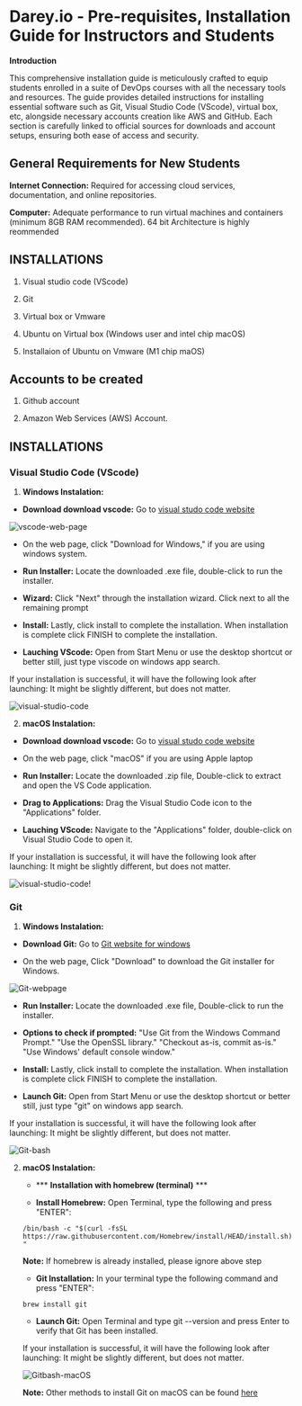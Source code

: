 
# Darey.io - Pre-requisites, Installation Guide for Instructors and Students 

**Introduction**

This comprehensive installation guide is meticulously crafted to equip students enrolled in a suite of DevOps courses with all the necessary tools and resources. The guide provides detailed instructions for installing essential software such as Git, Visual Studio Code (VScode), virtual box, etc, alongside necessary accounts creation like AWS and GitHub. Each section is carefully linked to official sources for downloads and account setups, ensuring both ease of access and security. 

## General Requirements for New Students

**Internet Connection:** Required for accessing cloud services, documentation, and online repositories. 

**Computer:** Adequate performance to run virtual machines and containers (minimum 8GB RAM recommended). 64 bit Architecture is highly reommended

## INSTALLATIONS 

1. Visual studio code (VScode)

2. Git

3. Virtual box or Vmware

4. Ubuntu on Virtual box (Windows user and intel chip macOS)

5. Installaion of Ubuntu on Vmware (M1 chip maOS)


## Accounts to be created

1. Github account

2. Amazon Web Services (AWS) Account.

## INSTALLATIONS 

### Visual Studio Code (VScode)

1. **Windows Instalation:**

* **Download download vscode:** Go to [visual studo code website](https://code.visualstudio.com/)

![vscode-web-page](Images/vscode-webpage.png)

* On the web page, click "Download for Windows," if you are using windows system.

* **Run Installer:** Locate the downloaded .exe file, double-click to run the installer.


* **Wizard:** Click "Next" through the installation wizard. Click next to all the remaining prompt

* **Install:** Lastly, click install to complete the installation. When installation is complete click FINISH to complete the installation.

* **Lauching VScode:** Open from Start Menu or use the desktop shortcut or better still, just type viscode on windows app search.

If your installation is successful, it will have the following look after launching: It might be slightly different, but does not matter.

![visual-studio-code](Images/Visual-Studio-code.png)

2. **macOS Instalation:**

* **Download download vscode:** Go to [visual studo code website](https://code.visualstudio.com/)

* On the web page, click "macOS" if you are using Apple laptop

* **Run Installer:** Locate the downloaded .zip file, Double-click to extract and open the VS Code application.

* **Drag to Applications:** Drag the Visual Studio Code icon to the "Applications" folder.

*  **Lauching VScode:** Navigate to the "Applications" folder, double-click on Visual Studio Code to open it.

If your installation is successful, it will have the following look after launching: It might be slightly different, but does not matter.

![visual-studio-code](Images/Visual-Studio-code.png)!


### Git

1. **Windows Instalation:**

* **Download Git:** Go to [Git website for windows](https://git-scm.com/download/win)

* On the web page, Click "Download" to download the Git installer for Windows.

![Git-webpage](Images/git-webpage-windows.png)

* **Run Installer:** Locate the downloaded .exe file, Double-click to run the installer.


* **Options to check if prompted:** "Use Git from the Windows Command Prompt." "Use the OpenSSL library." "Checkout as-is, commit as-is." "Use Windows' default console window."

* **Install:** Lastly, click install to complete the installation. When installation is complete click FINISH to complete the installation.

* **Launch Git:** Open from Start Menu or use the desktop shortcut or better still, just type "git" on windows app search.

If your installation is successful, it will have the following look after launching: It might be slightly different, but does not matter.

![Git-bash](Images/Gitbash.png)

2. **macOS Instalation:**

    * *** **Installation with homebrew (terminal)** ***

    * **Install Homebrew:** Open Terminal, type the following and press "ENTER": 

    ```/bin/bash -c "$(curl -fsSL https://raw.githubusercontent.com/Homebrew/install/HEAD/install.sh)"```

    **Note:** If homebrew is already installed, please ignore above step

    * **Git Installation:** In your terminal type the following command and press "ENTER":

    ```brew install git```

    * **Launch Git:** Open Terminal and type git --version and press Enter to verify that Git has been installed.

    If your installation is successful, it will have the following look after launching: It might be slightly different, but does not matter.

    ![Gitbash-macOS](Images/Git-bash-macOS.png)

    **Note:** Other methods to install Git on macOS can be found [here](https://git-scm.com/download/mac)






    
    